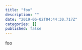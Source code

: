 ```yaml
---
title: "foo"
description: ""
date: "2019-06-02T04:44:30.717Z"
categories: []
published: false
---
```


foo